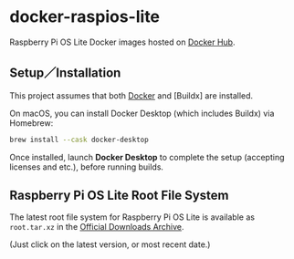 # docker-raspios-lite

Raspberry Pi OS Lite Docker images hosted on [Docker Hub](https://hub.docker.com/).

## Setup／Installation

This project assumes that both
[Docker](https://docs.docker.com/desktop/setup/install/mac-install/) and \[Buildx\] are
installed.

On macOS, you can install Docker Desktop (which includes Buildx) via Homebrew:

```bash
brew install --cask docker-desktop
```

Once installed, launch **Docker Desktop** to complete the setup (accepting licenses and etc.),
before running builds.

## Raspberry Pi OS Lite Root File System

The latest root file system for Raspberry Pi OS Lite is available as `root.tar.xz` in the
[Official Downloads Archive](https://downloads.raspberrypi.com/raspios_lite_arm64/archive/).

(Just click on the latest version, or most recent date.)
